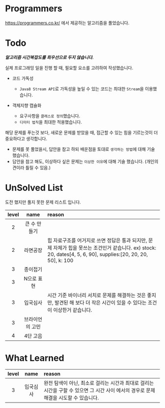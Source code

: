 # Programmers
https://programmers.co.kr/ 에서 제공하는 알고리즘을 풀었습니다.

# Todo
***알고리즘 시간복잡도를 최우선으로 두지 않습니다.***

실제 프로그래밍 일을 진행 할 때, 필요할 요소를 고려하여 작성했습니다.
- 코드 가독성
  - `Java8 Stream API`로 가독성을 높일 수 있는 코드는 최대한 `Stream`을 이용했습니다.
  
- 객체지향 캡슐화
  - 요구사항을 `클래스로 정의`했습니다.
  - `디미터 법칙`을 최대한 적용했습니다.
  
해당 문제를 푸는것 보다, 새로운 문제를 받았을 때, 접근할 수 있는 힘을 기르는것이 더 중요하다고 생각합니다.
- 문제를 못 풀었을시, 답안을 참고 하되 배운점을 토대로 `생각하는 방법`에 대해 기술 했습니다.
- 답안을 참고 해도, 이상하다 싶은 문제는 `이상한 이유`에 대해 기술 했습니다. (개인의견이라 틀릴 수 있음.) 

# UnSolved List
도전 했지만 풀지 못한 문제 리스트 입니다.

| level |      name       | reason |
| :---: | :-------------: |:------|
| 2  | 큰 수 만들기  |
| 2  | 라면공장 | 힙 자료구조를 어거지로 쓰면 정답은 통과 되지만, 문제 자체가 힙을 못쓰는 조건인거 같습니다. ex) stock: 20, dates[4, 5, 6, 90], supplies:[20, 20, 20, 50], k: 100 
|  3   | 종이접기        |
|   3   |   N으로 표현    |
| 3  |  입국심사 | 시간 기준 바이너리 서치로 문제를 해결하는 것은 좋지만, 발견된 해 보다 더 작은 시간이 있을 수 있다는 조건이 이상한거 같습니다. 
|   3   | 브라이언의 고민 |
|   4   | 4단 고음    |


# What Learned
| level |      name       | reason |
| :---: | :-------------: |:-----|
|3|입국심사|완전 탐색이 아닌, 최소로 걸리는 시간과 최대로 걸리는 시간을 구할 수 있으면 그 시간 사이 에서의 경우로 문제해결을 시도할 수 있습니다.| 